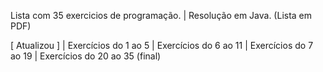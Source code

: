 Lista com 35 exercicios de programação. | Resolução em Java.
(Lista em PDF)

[ Atualizou ] | 
Exercícios do 1 ao 5 | 
Exercícios do 6 ao 11 | 
Exercícios do 7 ao 19 | 
Exercícios do 20 ao 35 (final)
